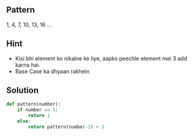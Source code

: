 ## Pattern
1, 4, 7, 10, 13, 16 ...

## Hint 
- Kisi bhi element ko nikalne ke liye, aapko peechle element mei 3 add karna hai.
- Base Case ka dhyaan rakhein

## Solution
```python
def pattern(number):
    if number == 1:
        return 1
    else:
        return pattern(number-1) + 3
```